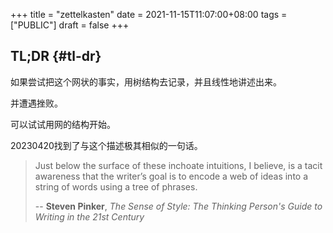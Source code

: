 +++
title = "zettelkasten"
date = 2021-11-15T11:07:00+08:00
tags = ["PUBLIC"]
draft = false
+++

## TL;DR {#tl-dr}

如果尝试把这个网状的事实，用树结构去记录，并且线性地讲述出来。

并遭遇挫败。

可以试试用网的结构开始。

<!--more-->

20230420找到了与这个描述极其相似的一句话。

>   Just below the surface of these inchoate intuitions, I believe, is a tacit awareness that the writer’s goal is to encode
> a web of ideas into a string of words using a tree of phrases.
>
> -- **Steven Pinker**, _The Sense of Style: The Thinking Person's Guide to Writing in the 21st Century_
